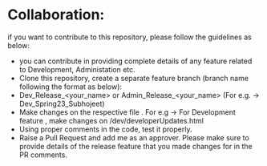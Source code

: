 
# Collaboration:
if you want to contribute to this repository, please follow the guidelines as below:

  - you can contribute in providing complete details of any feature related to Development, Administation etc.
  - Clone this repository, create a separate feature branch (branch name following the format as below):
  - Dev_Release_<your_name> or Admin_Release_<your_name> (For e.g. -> Dev_Spring23_Subhojeet)
  - Make changes on the respective file . For e.g -> For Development feature , make changes on /dev/developerUpdates.html
  - Using proper comments in the code, test it properly.
  - Raise a Pull Request and add me as an approver. Please make sure to provide details of the release feature that you made changes for in the PR comments.
